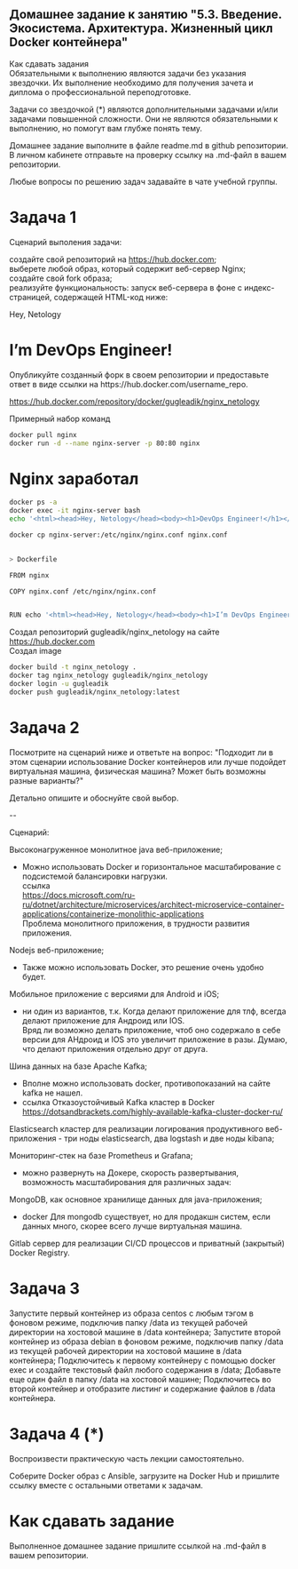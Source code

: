 ## Домашнее задание к занятию "5.3. Введение. Экосистема. Архитектура. Жизненный цикл Docker контейнера"  
Как сдавать задания  
Обязательными к выполнению являются задачи без указания звездочки. Их выполнение необходимо для получения зачета и диплома о профессиональной переподготовке.  

Задачи со звездочкой (*) являются дополнительными задачами и/или задачами повышенной сложности. Они не являются обязательными к выполнению, но помогут вам глубже понять тему.  

Домашнее задание выполните в файле readme.md в github репозитории. В личном кабинете отправьте на проверку ссылку на .md-файл в вашем репозитории.  

Любые вопросы по решению задач задавайте в чате учебной группы.  

# Задача 1  
Сценарий выполения задачи:  

создайте свой репозиторий на https://hub.docker.com;  
выберете любой образ, который содержит веб-сервер Nginx;  
создайте свой fork образа;  
реализуйте функциональность: запуск веб-сервера в фоне с индекс-страницей, содержащей HTML-код ниже:  
<html>  
<head>  
Hey, Netology  
</head>
<body>
<h1>I’m DevOps Engineer!</h1>
</body>
</html>
Опубликуйте созданный форк в своем репозитории и предоставьте ответ в виде ссылки на https://hub.docker.com/username_repo.

https://hub.docker.com/repository/docker/gugleadik/nginx_netology

Примерный набор команд
```bash
docker pull nginx  
docker run -d --name nginx-server -p 80:80 nginx
```
# Nginx заработал  
```bash
docker ps -a  
docker exec -it nginx-server bash  
echo '<html><head>Hey, Netology</head><body><h1>DevOps Engineer!</h1></body></html>' > /usr/share/nginx/html/default.html

docker cp nginx-server:/etc/nginx/nginx.conf nginx.conf

 
> Dockerfile

FROM nginx

COPY nginx.conf /etc/nginx/nginx.conf


RUN echo '<html><head>Hey, Netology</head><body><h1>I’m DevOps Engineer!</h1></body></html>' > /usr/share/nginx/html/default.html

```  
Создал репозиторий gugleadik/nginx_netology на сайте   https://hub.docker.com  
Создал image
```bash
docker build -t nginx_netology .  
docker tag nginx_netology gugleadik/nginx_netology  
docker login -u gugleadik  
docker push gugleadik/nginx_netology:latest  
```
# Задача 2
Посмотрите на сценарий ниже и ответьте на вопрос: "Подходит ли в этом сценарии использование Docker контейнеров или лучше подойдет виртуальная машина, физическая машина? Может быть возможны разные варианты?"

Детально опишите и обоснуйте свой выбор.

--

Сценарий:

Высоконагруженное монолитное java веб-приложение;  
- Можно использовать Docker и горизонтальное масштабирование с подсистемой балансировки нагрузки.  
ссылка  
https://docs.microsoft.com/ru-ru/dotnet/architecture/microservices/architect-microservice-container-applications/containerize-monolithic-applications  
Проблема монолитного приложения, в трудности развития приложения.  

Nodejs веб-приложение;  
 - Также можно использовать Docker, это решение очень удобно будет.  

Мобильное приложение c версиями для Android и iOS;
 - ни один из вариантов, т.к. Когда делают приложение для тлф, всегда делают приложение для Андроид или IOS.  
 Вряд ли возможно делать приложение, чтоб оно содержало в себе версии для АНдроид и IOS это увеличит приложение в разы. Думаю, что делают приложения отдельно друг от друга.  

Шина данных на базе Apache Kafka;  
 - Вполне можно использовать docker, противопоказаний на сайте kafka не нашел.
 - ссылка Отказоустойчивый Kafka кластер в Docker  https://dotsandbrackets.com/highly-available-kafka-cluster-docker-ru/  
 
Elasticsearch кластер для реализации логирования продуктивного веб-приложения - три ноды elasticsearch, два logstash и две ноды kibana;  

Мониторинг-стек на базе Prometheus и Grafana;  
- можно развернуть на Докере, скорость развертывания, возможность масштабирования для различных задач: 

MongoDB, как основное хранилище данных для java-приложения;  
 - docker Для mongodb существует, но для продакшн систем, если данных много, скорее всего лучше виртуальная машина. 

Gitlab сервер для реализации CI/CD процессов и приватный (закрытый) Docker Registry.  

# Задача 3
Запустите первый контейнер из образа centos c любым тэгом в фоновом режиме, подключив папку /data из текущей рабочей директории на хостовой машине в /data контейнера;
Запустите второй контейнер из образа debian в фоновом режиме, подключив папку /data из текущей рабочей директории на хостовой машине в /data контейнера;
Подключитесь к первому контейнеру с помощью docker exec и создайте текстовый файл любого содержания в /data;
Добавьте еще один файл в папку /data на хостовой машине;
Подключитесь во второй контейнер и отобразите листинг и содержание файлов в /data контейнера.
# Задача 4 (*)
Воспроизвести практическую часть лекции самостоятельно.

Соберите Docker образ с Ansible, загрузите на Docker Hub и пришлите ссылку вместе с остальными ответами к задачам.

# Как cдавать задание
Выполненное домашнее задание пришлите ссылкой на .md-файл в вашем репозитории.
